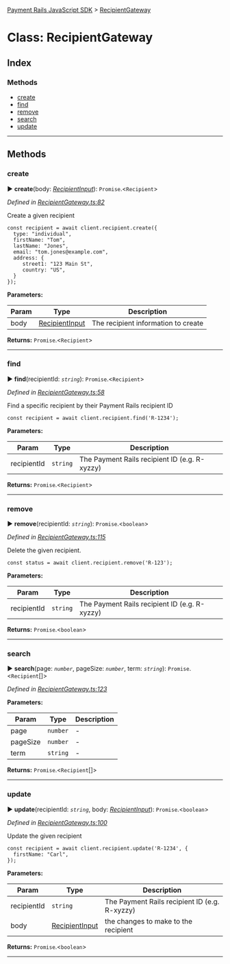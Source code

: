[Payment Rails JavaScript SDK](../README.md) > [RecipientGateway](../classes/recipientgateway.md)



# Class: RecipientGateway

## Index

### Methods

* [create](recipientgateway.md#create)
* [find](recipientgateway.md#find)
* [remove](recipientgateway.md#remove)
* [search](recipientgateway.md#search)
* [update](recipientgateway.md#update)



---

## Methods
<a id="create"></a>

###  create

► **create**(body: *[RecipientInput](../interfaces/recipientinput.md)*): `Promise`.<`Recipient`>



*Defined in [RecipientGateway.ts:82](https://github.com/PaymentRails/javascript-sdk/blob/0e7d5e5/lib/RecipientGateway.ts#L82)*



Create a given recipient

    const recipient = await client.recipient.create({
      type: "individual",
      firstName: "Tom",
      lastName: "Jones",
      email: "tom.jones@example.com",
      address: {
         street1: "123 Main St",
         country: "US",
      }
    });


**Parameters:**

| Param | Type | Description |
| ------ | ------ | ------ |
| body | [RecipientInput](../interfaces/recipientinput.md)   |  The recipient information to create |





**Returns:** `Promise`.<`Recipient`>





___

<a id="find"></a>

###  find

► **find**(recipientId: *`string`*): `Promise`.<`Recipient`>



*Defined in [RecipientGateway.ts:58](https://github.com/PaymentRails/javascript-sdk/blob/0e7d5e5/lib/RecipientGateway.ts#L58)*



Find a specific recipient by their Payment Rails recipient ID

    const recipient = await client.recipient.find('R-1234');


**Parameters:**

| Param | Type | Description |
| ------ | ------ | ------ |
| recipientId | `string`   |  The Payment Rails recipient ID (e.g. R-xyzzy) |





**Returns:** `Promise`.<`Recipient`>





___

<a id="remove"></a>

###  remove

► **remove**(recipientId: *`string`*): `Promise`.<`boolean`>



*Defined in [RecipientGateway.ts:115](https://github.com/PaymentRails/javascript-sdk/blob/0e7d5e5/lib/RecipientGateway.ts#L115)*



Delete the given recipient.

    const status = await client.recipient.remove('R-123');


**Parameters:**

| Param | Type | Description |
| ------ | ------ | ------ |
| recipientId | `string`   |  The Payment Rails recipient ID (e.g. R-xyzzy) |





**Returns:** `Promise`.<`boolean`>





___

<a id="search"></a>

###  search

► **search**(page: *`number`*, pageSize: *`number`*, term: *`string`*): `Promise`.<`Recipient`[]>



*Defined in [RecipientGateway.ts:123](https://github.com/PaymentRails/javascript-sdk/blob/0e7d5e5/lib/RecipientGateway.ts#L123)*



**Parameters:**

| Param | Type | Description |
| ------ | ------ | ------ |
| page | `number`   |  - |
| pageSize | `number`   |  - |
| term | `string`   |  - |





**Returns:** `Promise`.<`Recipient`[]>





___

<a id="update"></a>

###  update

► **update**(recipientId: *`string`*, body: *[RecipientInput](../interfaces/recipientinput.md)*): `Promise`.<`boolean`>



*Defined in [RecipientGateway.ts:100](https://github.com/PaymentRails/javascript-sdk/blob/0e7d5e5/lib/RecipientGateway.ts#L100)*



Update the given recipient

    const recipient = await client.recipient.update('R-1234', {
      firstName: "Carl",
    });


**Parameters:**

| Param | Type | Description |
| ------ | ------ | ------ |
| recipientId | `string`   |  The Payment Rails recipient ID (e.g. R-xyzzy) |
| body | [RecipientInput](../interfaces/recipientinput.md)   |  the changes to make to the recipient |





**Returns:** `Promise`.<`boolean`>





___


